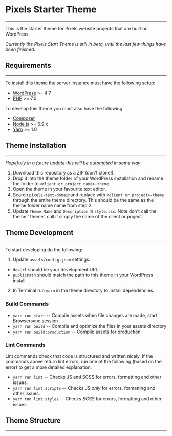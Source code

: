 # Pixels Starter Theme
---

This is the starter theme for Pixels website projects that are built on WordPress.

*Currently the Pixels Start Theme is still in beta, until the last few things have been finished.*

## Requirements
---

To install this theme the server instance must have the following setup:

* [WordPress](https://wordpress.org/) >= 4.7
* [PHP](http://php.net/manual/en/install.php) >= 7.0

To develop this theme you must also have the following:

* [Composer](https://getcomposer.org/download/)
* [Node.js](http://nodejs.org/) >= 6.9.x
* [Yarn](https://yarnpkg.com/en/docs/install) >= 1.0

## Theme Installation
---

*Hopefully in a future update this will be automated in some way*

1. Download this repository as a ZIP (don't clone!).
2. Drop it into the theme folder of your WordPress installation and rename the folder to `<client or project name>-theme`.
3. Open the theme in your favourite text editor.
4. Search `pixels-text-domain`and replace with `<client or project>-theme` through the entire theme directory. This should be the same as the theme folder name name from step 2.
5. Update `Theme Name` and `Description` in `style.css`. Note don't call the theme '<Project name> theme', call it simply the name of the client or project.

## Theme Development
---

To start developing do the following:

1. Update `assets/config.json` settings:
  * `devUrl` should be your development URL.
  * `publicPath` should match the path to this theme in your WordPress install.
2. In Terminal run `yarn` in the theme directory to install dependencies.

### Build Commands

* `yarn run start` -- Compile assets when file changes are made, start Browsersync session
* `yarn run build` -- Compile and optimize the files in your assets directory
* `yarn run build:production` -- Compile assets for production

### Lint Commands

Lint commands check that code is structured and written nicely. If the commands above return lint errors, run one of the following (based on the error) to get a more detailed explanation.

* `yarn run lint` -- Checks JS and SCSS for errors, formatting and other issues.
* `yarn run lint:scripts` -- Checks JS *only* for errors, formatting and other issues.
* `yarn run lint:styles` -- Checks *SCSS* for errors, formatting and other issues.

## Theme Structure
---
